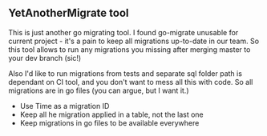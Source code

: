 ## YetAnotherMigrate tool

This is just another go migrating tool.
I found go-migrate unusable for current project - 
it's a pain to keep all migrations up-to-date in our team. So this tool allows to run 
any migrations you missing after merging master to your dev branch (sic!)

Also I'd like to run migrations from tests and separate sql folder path is dependant on 
CI tool, and you don't want to mess all this with code. So all migrations are in go files
(you can argue, but I want it.)

* Use Time as a migration ID
* Keep all he migration applied in a table, not the last one
* Keep migrations in go files to be available everywhere